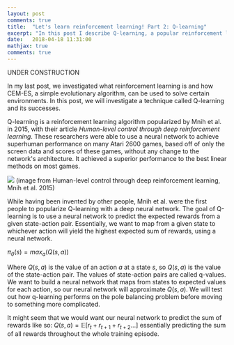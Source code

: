 ```yaml
---
layout: post
comments: true
title:  "Let's learn reinforcement learning! Part 2: Q-learning"
excerpt: "In this post I describe Q-learning, a popular reinforcement learning algorithm, and how it can be used to "
date:   2018-04-18 11:31:00
mathjax: true
comments: true
---
```


UNDER CONSTRUCTION

In my last post, we investigated what reinforcement learning is and how CEM-ES, a simple evolutionary algorithm, can be used to solve certain environments. In this post, we will investigate a technique called Q-learning and its successes.

Q-learning is a reinforcement learning algorithm popularized by Mnih et al. in 2015, with their article *Human-level control through deep reinforcement learning*. These researchers were able to use a neural network to achieve superhuman performance on many Atari 2600 games, based off of only the screen data and scores of these games, without any change to the network's architecture. It achieved a superior performance to the best linear methods on most games.

<img src = "/images/dqn_article/performange.png">
(image from Human-level control through deep reinforcement learning, Mnih et al. 2015)

While having been invented by other people, Mnih et al. were the first people to popularize Q-learning with a deep neural network. The goal of Q-learning is to use a neural network to predict the expected rewards from a given state-action pair. Essentially, we want to map from a given state to whichever action will yield the highest expected sum of rewards, using a neural network. 

$\pi_\theta(s) = max_a(Q(s,a))$

Where $Q(s,a)$ is the value of an action $a$ at a state $s$, so $Q(s,a)$ is the value of the state-action pair. The values of state-action pairs are called q-values. We want to build a neural network that maps from states to expected values for each action, so our neural network will approximate $Q(s,a)$. We will test out how q-learning performs on the pole balancing problem before moving to something more complicated.

It might seem that we would want our neural network to predict the sum of rewards like so:
$Q(s,a) = \mathbb{E}[r_t + r_{t+1} + r_{t+2} ...]$
essentially predicting the sum of all rewards throughout the whole training episode.
